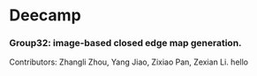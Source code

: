 # Deecamp
### Group32: image-based closed edge map generation.   
Contributors: Zhangli Zhou, Yang Jiao, Zixiao Pan, Zexian Li.  hello
